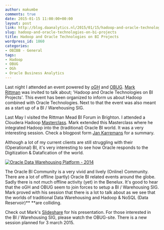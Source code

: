 ```yaml
---
author: makumbe
comments: true
date: 2015-01-15 11:00:00+00:00
layout: post
link: http://blog.daanalytics.nl/2015/01/15/hadoop-and-oracle-technologies-on-bi-projects/
slug: hadoop-and-oracle-technologies-on-bi-projects
title: Hadoop and Oracle Technologies on BI Projects
wordpress_id: 1860
categories:
- OBIBB - General
tags:
- Hadoop
- OBUG
- OGh
- Oracle Business Analytics
---
```


Last night I attended an event powered by [oGH](https://www.ogh.nl/page.aspx?event=245) and [OBUG](http://www.obug.be/nl/evenmenten-obug/sig-bi-warehousing). [Mark Rittman](https://twitter.com/markrittman) was invited to talk about; 'Hadoop and Oracle Technologies on BI Projects'. This event has been organized to inform us about Hadoop combined with Oracle Technologies. Next to that the event was also meant as a start up of a BI / Warehousing SIG.

Last May I visited the Rittman Mead BI Forum in Brighton. I attended a Cloudera Hadoop [Masterclass](https://obibb.wordpress.com/2014/05/08/rm-bi-forum-2014-notes-cloudera-hadoop-masterclass/). Mark extended this Masterclass where he integrated Hadoop into the (traditional) Oracle BI world. It was a very interesting session. Check a blogpost form [Jan Karremans](http://jk-consult.nl/hadoop-and-oracle-technologies-explained/) for a summary.

Although a lot of my current clients are still struggling with their (Operational) BI, it's very interesting to see how Oracle responds to the Digitization & Datafication of the world.

[![Oracle Data Warehousing Platform - 2014](https://obibb.files.wordpress.com/2015/01/oracle-data-warehousing-platform-2014.png?w=300)](https://obibb.files.wordpress.com/2015/01/oracle-data-warehousing-platform-2014.png)

The Oracle BI Community is a very vivid and lively (Online) Community. There are a lot of offline (partly) Oracle BI related events around the globe. Sadly there is not much offline activity (yet) in the Benelux. It's good to hear that the oGH and OBUG seem to join forces to setup a BI / Warehousing SIG. Mark proved with his session that there is a lot to talk about as we see that the worlds of traditional Data Warehousing and Hadoop & NoSQL (Data Reservoir)** **are colliding.

Check out Mark's [Slideshare](http://www.slideshare.net/rittmanmead) for his presentation. For those interested in the BI / Warehousing SIG, please watch the OBUG-site. There is a new session planned for 3 march 2015.
